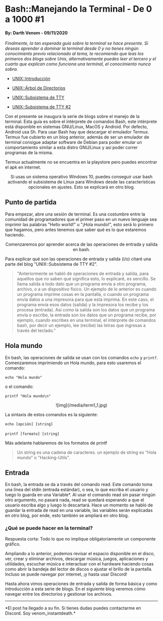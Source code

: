 # Bash::Manejando la Terminal - De 0 a 1000 #1
<b>By: Darth Venom - 09/11/2020</b>
<br>
<br>
*Finalmente, la tan esperada guía sobre la terminal se hace presente. Si deseas aprender a dominar la terminal desde 0 y no tienes ningún conocimiento previo relacionado al tema, te recomiendo que leas los primeros dos blogs sobre Unix, alternativamente puedes leer el tercero y el cuarto que explican como funciona una terminal, el conocimiento nunca sobra.*

- [UNIX::Introducción](http://aminoapps.com/p/1p1s72)

- [UNIX::Árbol de Directorios](http://aminoapps.com/p/acjg6k)

- [UNIX::Subsistema de TTY](http://aminoapps.com/p/13sczv)

- [UNIX::Subsistema de TTY #2](http://aminoapps.com/p/pmqzivz)

Con el presente se inaugura la serie de blogs sobre el manejo de la terminal. Esta guía es sobre el intérprete de comandos Bash, este intérprete está disponible en sistemas GNU/Linux, MacOS y Android. Por defecto, Android usa Sh. Para usar Bash hay que descargar el emulador Termux. Termux fue cubierto en un blog anterior, además de ser un emulador de terminal consigue adaptar software de Debian para poder emular un comportamiento similar a esta distro GNU/Linux y así poder correr programas de la misma.

Termux actualmente no se encuentra en la playstore pero puedes encontrar el apk en internet.

<center>Si usas un sistema operativo Windows 10, puedes conseguir usar bash activando el subsistema de Linux para Windows desde las características opcionales en ajustes. Esto se explicará en otro blog.</center>

## Punto de partida

Para empezar, abre una sesión de terminal. Es una costumbre entre la comunidad de programadores que el primer paso en un nuevo lenguaje sea imprimir las palabras "Hello world!" u "¡Hola mundo!", esto será lo primero que hagamos, pero antes tenemos que saber qué es lo que estaremos haciendo.

<center>Comenzaremos por aprender acerca de las operaciones de entrada y salida en bash.</center>

Para explicar qué son las operaciones de entrada y salida (i/o) citaré una parte del blog "UNIX::Subsistema de TTY #2".

> "Anteriormente se habló de operaciones de entrada y salida, para aquellos que no saben qué significa esto, lo explicaré, es sencillo. Se llama salida a todo dato que un programa envía a otro programa, archivo, o a un dispositivo físico. Un ejemplo de lo anterior es cuando un programa imprime cosas en la pantalla, o cuando un programa envía datos a una impresora para que esta imprima. En este caso, el programa envía esos datos (salida) y la impresora los recibe y los procesa (entrada). Así como la salida son los datos que un programa envía o escribe, la entrada son los datos que un programa recibe, por ejemplo, cuando escribes en una terminal, el intérprete de comandos bash, por decir un ejemplo, lee (recibe) las letras que ingresas a través del teclado."

## Hola mundo

En bash, las operaciones de salida se usan con los comandos `echo` y `printf`. Comenzaremos imprimiendo un Hola mundo, para esto usaremos el comando:

```
echo "Hola mundo"
```

o el comando:

```
printf "Hola mundo\n"
```

<center>
![img](/media/term1_1.jpg)
</center>

La sintaxis de estos comandos es la siguiente:

```
echo [opción] [string]

printf [formato] [string]
```

Más adelante hablaremos de los formatos de printf

> Un string es una cadena de caracteres. un ejemplo de string es "Hola mundo" o "Hacking-Utils".

## Entrada

En bash, la entrada se da a través del comando read. Este comando toma una línea del stdin (entrada estándar), o sea, lo que escriba el usuario y luego lo guarda en una Variable*. Al usar el comando read sin pasar ningún otro argumento, no pasará nada, read se quedará esperando a que el usuario escriba algo y luego lo descartará. Hace un momento se habló de guardar la entrada de read en una variable, las variables serán explicadas en otro blog, por ende, esto también se ampliará en otro blog.

### ¿Qué se puede hacer en la terminal?

Respuesta corta: Todo lo que no implique obligatoriamente un componente gráfico.

Ampliando a lo anterior, podemos revisar el espacio disponible en el disco, ver, crear y eliminar archivos, descargar música, juegos, aplicaciones y utilidades, escuchar música e interactuar con el hardware haciendo cosas como abrir la bandeja del lector de discos o ajustar el brillo de la pantalla. Incluso se puede navegar por internet, ¡y hasta usar Discord!

Hasta ahora vimos operaciones de entrada y salida de forma básica y como introducción a esta serie de blogs. En el siguiente blog veremos cómo navegar entre los directorios y gestionar los archivos.
<br>
<hr>
*El post ha llegado a su fin. Si tienes dudas puedes contactarme en Discord. Soy venom_instantdeath.*

